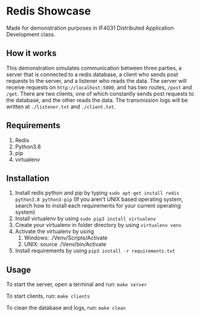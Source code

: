# Redis Showcase

Made for demonstration purposes in IF4031 Distributed Application Development class.

## How it works

This demonstration simulates communication between three parties, a server that is connected to a redis database, a client who sends post requests to the server, and a listener who reads the data. The server will receive requests on `http://localhost:5000`, and has two routes, `/post` and `/get`. There are two clients, one of which constantly sends post requests to the database, and the other reads the data. The transmission logs will be written at `./listener.txt` and `./client.txt`.

## Requirements

1. Redis
2. Python3.8
3. pip
4. virtualenv

## Installation

1. Install redis python and pip by typing `sudo apt-get install redis python3.8 python3-pip` (If you aren't UNIX based operating system, search how to install each requirements for your current operating system)
2. Install virtualenv by using `sudo pip3 install virtualenv`
3. Create your virtualenv in folder directory by using `virtualenv venv`
4. Activate the virtualenv by using
   1. Windows: ./Venv/Scripts/Activate
   2. UNIX: source ./Venv/bin/Activate
5. Install requirements by using `pip3 install -r requirements.txt`

## Usage

To start the server, open a terminal and run: `make server`

To start clients, run: `make clients`

To clean the database and logs, run: `make clean`
